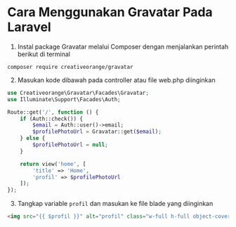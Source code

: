 # Cara Menggunakan Gravatar Pada Laravel

1. Instal package Gravatar melalui Composer dengan menjalankan perintah berikut di terminal

```
composer require creativeorange/gravatar
```

2. Masukan kode dibawah pada controller atau file web.php diinginkan
```php
use Creativeorange\Gravatar\Facades\Gravatar;
use Illuminate\Support\Facades\Auth;

Route::get('/', function () {
    if (Auth::check()) {
        $email = Auth::user()->email;
        $profilePhotoUrl = Gravatar::get($email);
    } else {
        $profilePhotoUrl = null;
    }

    return view('home', [
        'title' => 'Home',
        'profil' => $profilePhotoUrl
    ]);
});
```

3. Tangkap variable ` profil ` dan masukan ke file blade yang diinginkan
```html
<img src="{{ $profil }}" alt="profil" class="w-full h-full object-cover">
```
